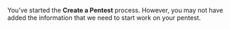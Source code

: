 You’ve started the **Create a Pentest** process. However, you may not have added the information that we need to start work on your pentest.